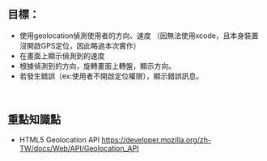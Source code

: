 
## 目標：
- 使用geolocation偵測使用者的方向、速度
（因無法使用xcode，且本身裝置沒開啟GPS定位，因此略過本次實作）
- 在畫面上顯示偵測到的速度
- 根據偵測到的方向，旋轉畫面上轉盤，顯示方向。
- 若發生錯誤（ex:使用者不開啟定位權限），顯示錯誤訊息。
<br />  


## 重點知識點
- HTML5 Geolocation API
   https://developer.mozilla.org/zh-TW/docs/Web/API/Geolocation_API


<br />  
